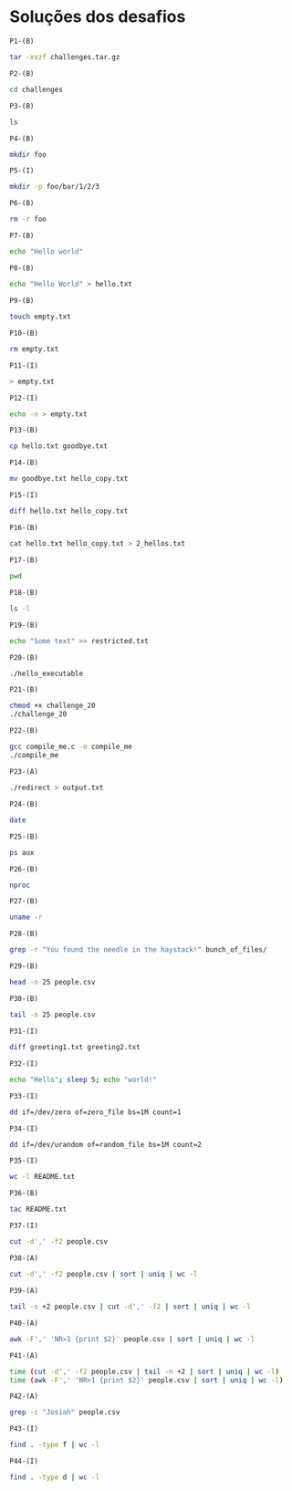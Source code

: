 # Soluções dos desafios

``P1-(B)``
```bash
tar -xvzf challenges.tar.gz
```

``P2-(B)``
```bash
cd challenges
```

``P3-(B)``
```bash
ls
```

``P4-(B)``
```bash
mkdir foo
```

``P5-(I)``
```bash
mkdir -p foo/bar/1/2/3
```

``P6-(B)``
```bash
rm -r foo
```

``P7-(B)``
```bash
echo "Hello world"
```

``P8-(B)``
```bash
echo "Hello World" > hello.txt
```

``P9-(B)``
```bash
touch empty.txt
```

``P10-(B)``
```bash
rm empty.txt
```

``P11-(I)``
```bash
> empty.txt
```

``P12-(I)``
```bash
echo -n > empty.txt
```

``P13-(B)``
```bash
cp hello.txt goodbye.txt
```

``P14-(B)``
```bash
mv goodbye.txt hello_copy.txt
```

``P15-(I)``
```bash
diff hello.txt hello_copy.txt
```

``P16-(B)``
```bash
cat hello.txt hello_copy.txt > 2_hellos.txt
```

``P17-(B)``
```bash
pwd
```

``P18-(B)``
```bash
ls -l
```

``P19-(B)``
```bash
echo "Some text" >> restricted.txt
```

``P20-(B)``
```bash
./hello_executable
```

``P21-(B)``
```bash
chmod +x challenge_20
./challenge_20
```

``P22-(B)``
```bash
gcc compile_me.c -o compile_me
./compile_me
```

``P23-(A)``
```bash
./redirect > output.txt
```

``P24-(B)``
```bash
date
```

``P25-(B)``
```bash
ps aux
```

``P26-(B)``
```bash
nproc
```

``P27-(B)``
```bash
uname -r
```

``P28-(B)``
```bash
grep -r "You found the needle in the haystack!" bunch_of_files/
```

``P29-(B)``
```bash
head -n 25 people.csv
```

``P30-(B)``
```bash
tail -n 25 people.csv
```

``P31-(I)``
```bash
diff greeting1.txt greeting2.txt
```

``P32-(I)``
```bash
echo "Hello"; sleep 5; echo "world!"
```

``P33-(I)``
```bash
dd if=/dev/zero of=zero_file bs=1M count=1
```

``P34-(I)``
```bash
dd if=/dev/urandom of=random_file bs=1M count=2
```

``P35-(I)``
```bash
wc -l README.txt
```

``P36-(B)``
```bash
tac README.txt
```

``P37-(I)``
```bash
cut -d',' -f2 people.csv
```

``P38-(A)``
```bash
cut -d',' -f2 people.csv | sort | uniq | wc -l
```

``P39-(A)``
```bash
tail -n +2 people.csv | cut -d',' -f2 | sort | uniq | wc -l
```

``P40-(A)``
```bash
awk -F',' 'NR>1 {print $2}' people.csv | sort | uniq | wc -l
```

``P41-(A)``
```bash
time (cut -d',' -f2 people.csv | tail -n +2 | sort | uniq | wc -l)
time (awk -F',' 'NR>1 {print $2}' people.csv | sort | uniq | wc -l)
```

``P42-(A)``
```bash
grep -c "Josiah" people.csv
```

``P43-(I)``
```bash
find . -type f | wc -l
```

``P44-(I)``
```bash
find . -type d | wc -l
```


